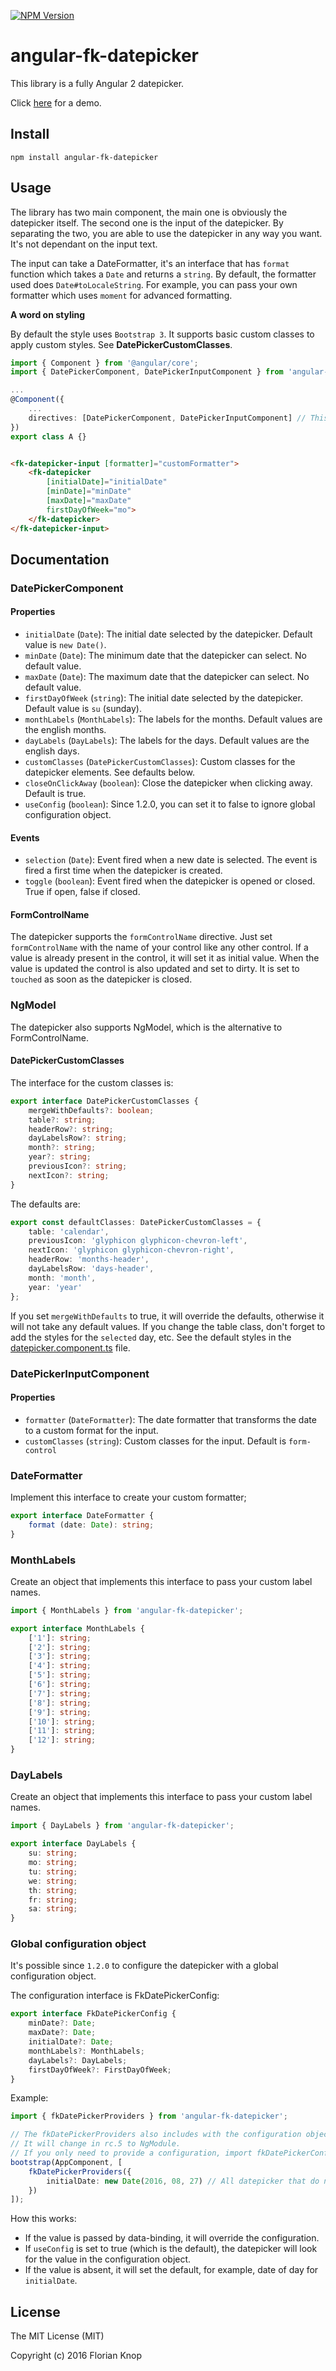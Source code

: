 [![NPM Version](https://img.shields.io/npm/v/angular-fk-datepicker.svg)](https://npmjs.com/package/angular-fk-datepicker)

# angular-fk-datepicker

This library is a fully Angular 2 datepicker. 

Click [here](http://plnkr.co/edit/ATA8TRRG95mVHof4yntb?p=preview) for a demo.

## Install

```
npm install angular-fk-datepicker
```

## Usage

The library has two main component, the main one is obviously the datepicker itself. The second one is the input of the datepicker.
By separating the two, you are able to use the datepicker in any way you want. It's not dependant on the input text.

The input can take a DateFormatter, it's an interface that has `format` function which takes a `Date` and returns a `string`.
By default, the formatter used does `Date#toLocaleString`.
For example, you can pass your own formatter which uses `moment` for advanced formatting.

**A word on styling**

By default the style uses `Bootstrap 3`. It supports basic custom classes to apply custom styles. See **DatePickerCustomClasses**.

```typescript
import { Component } from '@angular/core';
import { DatePickerComponent, DatePickerInputComponent } from 'angular-fk-datepicker';

...
@Component({
    ...
    directives: [DatePickerComponent, DatePickerInputComponent] // This will probably change in rc.5
})
export class A {}

```

```html

<fk-datepicker-input [formatter]="customFormatter">
    <fk-datepicker 
        [initialDate]="initialDate"
        [minDate]="minDate"
        [maxDate]="maxDate"
        firstDayOfWeek="mo">
    </fk-datepicker>
</fk-datepicker-input>
```

## Documentation

### DatePickerComponent

#### Properties

* `initialDate` (`Date`): The initial date selected by the datepicker. Default value is `new Date()`.
* `minDate` (`Date`): The minimum date that the datepicker can select. No default value.
* `maxDate` (`Date`): The maximum date that the datepicker can select. No default value.
* `firstDayOfWeek` (`string`): The initial date selected by the datepicker. Default value is `su` (sunday).
* `monthLabels` (`MonthLabels`): The labels for the months. Default values are the english months.
* `dayLabels` (`DayLabels`): The labels for the days. Default values are the english days.
* `customClasses` (`DatePickerCustomClasses`): Custom classes for the datepicker elements. See defaults below.
* `closeOnClickAway` (`boolean`): Close the datepicker when clicking away. Default is true.
* `useConfig` (`boolean`): Since 1.2.0, you can set it to false to ignore global configuration object.

#### Events

* `selection` (`Date`): Event fired when a new date is selected. The event is fired a first time when the datepicker is created.
* `toggle` (`boolean`): Event fired when the datepicker is opened or closed. True if open, false if closed.

#### FormControlName

The datepicker supports the `formControlName` directive. Just set `formControlName` with the name of your 
control like any other control. If a value is already present in the control, it will set it as initial value.
When the value is updated the control is also updated and set to dirty. It is set to `touched` as soon as the datepicker
is closed.

### NgModel

The datepicker also supports NgModel, which is the alternative to FormControlName.

#### DatePickerCustomClasses

The interface for the custom classes is:

```typescript
export interface DatePickerCustomClasses {
    mergeWithDefaults?: boolean;
    table?: string;
    headerRow?: string;
    dayLabelsRow?: string;
    month?: string;
    year?: string;
    previousIcon?: string;
    nextIcon?: string;
}
```

The defaults are:

```typescript
export const defaultClasses: DatePickerCustomClasses = {
    table: 'calendar',
    previousIcon: 'glyphicon glyphicon-chevron-left',
    nextIcon: 'glyphicon glyphicon-chevron-right',
    headerRow: 'months-header',
    dayLabelsRow: 'days-header',
    month: 'month',
    year: 'year'
};
```

If you set `mergeWithDefaults` to true, it will override the defaults, otherwise it will not take any default values.
If you change the table class, don't forget to add the styles for the `selected` day, etc. See the default styles in the 
[datepicker.component.ts](./src/datepicker.component.ts) file.


### DatePickerInputComponent

#### Properties

* `formatter` (`DateFormatter`): The date formatter that transforms the date to a custom format for the input.
* `customClasses` (`string`): Custom classes for the input. Default is `form-control`

### DateFormatter

Implement this interface to create your custom formatter;

```typescript
export interface DateFormatter {
    format (date: Date): string;
}
```

### MonthLabels

Create an object that implements this interface to pass your custom label names.

```typescript
import { MonthLabels } from 'angular-fk-datepicker';
```

```typescript
export interface MonthLabels {
    ['1']: string;
    ['2']: string;
    ['3']: string;
    ['4']: string;
    ['5']: string;
    ['6']: string;
    ['7']: string;
    ['8']: string;
    ['9']: string;
    ['10']: string;
    ['11']: string;
    ['12']: string;
}
```


### DayLabels

Create an object that implements this interface to pass your custom label names.

```typescript
import { DayLabels } from 'angular-fk-datepicker';
```

```typescript
export interface DayLabels {
    su: string;
    mo: string;
    tu: string;
    we: string;
    th: string;
    fr: string;
    sa: string;
}
```

### Global configuration object

It's possible since `1.2.0` to configure the datepicker with a global configuration object. 

The configuration interface is FkDatePickerConfig:

```typescript
export interface FkDatePickerConfig {
    minDate?: Date;
    maxDate?: Date;
    initialDate?: Date;
    monthLabels?: MonthLabels;
    dayLabels?: DayLabels;
    firstDayOfWeek?: FirstDayOfWeek;
}
```

Example:

```typescript
import { fkDatePickerProviders } from 'angular-fk-datepicker';

// The fkDatePickerProviders also includes with the configuration object, the components as platform directives.
// It will change in rc.5 to NgModule.
// If you only need to provide a configuration, import fkDatePickerConfigProvider
bootstrap(AppComponent, [
    fkDatePickerProviders({
        initialDate: new Date(2016, 08, 27) // All datepicker that do not override initialDate will have this one
    })
]);
```

How this works: 

* If the value is passed by data-binding, it will override the configuration.
* If `useConfig` is set to true (which is the default), the datepicker will look for the value in the configuration object.
* If the value is absent, it will set the default, for example, date of day for `initialDate`.


## License

The MIT License (MIT)

Copyright (c) 2016 Florian Knop
